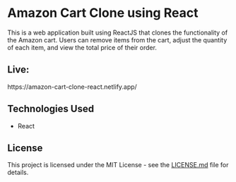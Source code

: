 # Amazon Cart Clone using React

<p>This is a web application built using ReactJS that clones the functionality of the Amazon cart. Users can remove items from the cart, adjust the quantity of each item, and view the total price of their order.</p>

<h2>Live:</h2>
https://amazon-cart-clone-react.netlify.app/


<h2>Technologies Used</h2>

<ul>
<li>React</li>
</ul>

<h2>License</h2>
<p>This project is licensed under the MIT License - see the <a href="https://github.com/Abdullah-Anaz/amazon-cart/blob/main/LICENSE.md">LICENSE.md</a> file for details.</p>
